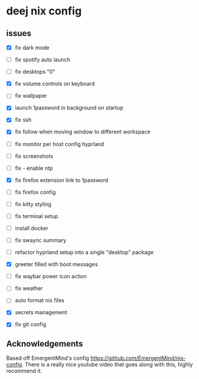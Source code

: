 


# deej nix config

## issues

- [x] fix dark mode
- [ ] fix spotify auto launch
- [ ] fix desktops "0"
- [x] fix volume controls on keyboard
- [ ] fix wallpaper
- [x] launch 1password in background on startup
- [x] fix ssh
- [x] fix follow when moving window to different workspace
- [ ] fix monitor per host config hyprland
- [ ] fix screenshots
- [ ] fix - enable ntp
- [x] fix firefox extension link to 1password
- [ ] fix firefox config
- [ ] fix kitty styling
- [ ] fix terminal setup
- [ ] install docker
- [ ] fix swaync summary
- [ ] refactor hyprland setup into a single "desktop" package
- [x] greeter filled with boot messages
- [ ] fix waybar power icon action
- [ ] fix weather
- [ ] auto format nix files
- [x] secrets management
- [x] fix git config
 



## Acknowledgements

Based off EmergentMind's config https://github.com/EmergentMind/nix-config. There is a really nice youtube video that goes along with this, highly recommend it. 